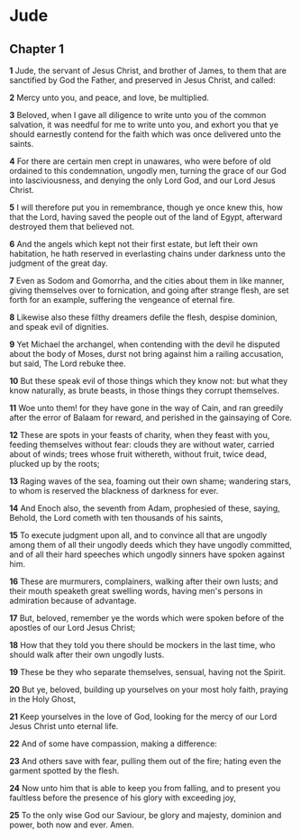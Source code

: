 # Jude

## Chapter 1

**1** Jude, the servant of Jesus Christ, and brother of James, to them that are sanctified by God the Father, and preserved in Jesus Christ, and called:

**2** Mercy unto you, and peace, and love, be multiplied.

**3** Beloved, when I gave all diligence to write unto you of the common salvation, it was needful for me to write unto you, and exhort you that ye should earnestly contend for the faith which was once delivered unto the saints.

**4** For there are certain men crept in unawares, who were before of old ordained to this condemnation, ungodly men, turning the grace of our God into lasciviousness, and denying the only Lord God, and our Lord Jesus Christ.

**5** I will therefore put you in remembrance, though ye once knew this, how that the Lord, having saved the people out of the land of Egypt, afterward destroyed them that believed not.

**6** And the angels which kept not their first estate, but left their own habitation, he hath reserved in everlasting chains under darkness unto the judgment of the great day.

**7** Even as Sodom and Gomorrha, and the cities about them in like manner, giving themselves over to fornication, and going after strange flesh, are set forth for an example, suffering the vengeance of eternal fire.

**8** Likewise also these filthy dreamers defile the flesh, despise dominion, and speak evil of dignities.

**9** Yet Michael the archangel, when contending with the devil he disputed about the body of Moses, durst not bring against him a railing accusation, but said, The Lord rebuke thee.

**10** But these speak evil of those things which they know not: but what they know naturally, as brute beasts, in those things they corrupt themselves.

**11** Woe unto them! for they have gone in the way of Cain, and ran greedily after the error of Balaam for reward, and perished in the gainsaying of Core.

**12** These are spots in your feasts of charity, when they feast with you, feeding themselves without fear: clouds they are without water, carried about of winds; trees whose fruit withereth, without fruit, twice dead, plucked up by the roots;

**13** Raging waves of the sea, foaming out their own shame; wandering stars, to whom is reserved the blackness of darkness for ever.

**14** And Enoch also, the seventh from Adam, prophesied of these, saying, Behold, the Lord cometh with ten thousands of his saints,

**15** To execute judgment upon all, and to convince all that are ungodly among them of all their ungodly deeds which they have ungodly committed, and of all their hard speeches which ungodly sinners have spoken against him.

**16** These are murmurers, complainers, walking after their own lusts; and their mouth speaketh great swelling words, having men's persons in admiration because of advantage.

**17** But, beloved, remember ye the words which were spoken before of the apostles of our Lord Jesus Christ;

**18** How that they told you there should be mockers in the last time, who should walk after their own ungodly lusts.

**19** These be they who separate themselves, sensual, having not the Spirit.

**20** But ye, beloved, building up yourselves on your most holy faith, praying in the Holy Ghost,

**21** Keep yourselves in the love of God, looking for the mercy of our Lord Jesus Christ unto eternal life.

**22** And of some have compassion, making a difference:

**23** And others save with fear, pulling them out of the fire; hating even the garment spotted by the flesh.

**24** Now unto him that is able to keep you from falling, and to present you faultless before the presence of his glory with exceeding joy,

**25** To the only wise God our Saviour, be glory and majesty, dominion and power, both now and ever. Amen.

